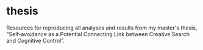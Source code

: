 # thesis

Resources for reproducing all analyses and results from my master's thesis, "Self-avoidance as a Potential Connecting Link between Creative Search and Cognitive Control".
